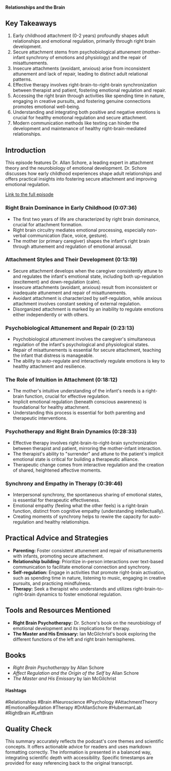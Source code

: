 #### Relationships and the Brain

## Key Takeaways
1. Early childhood attachment (0-2 years) profoundly shapes adult relationships and emotional regulation, primarily through right brain development.
2. Secure attachment stems from psychobiological attunement (mother-infant synchrony of emotions and physiology) and the repair of misattunements.
3. Insecure attachments (avoidant, anxious) arise from inconsistent attunement and lack of repair, leading to distinct adult relational patterns.
4. Effective therapy involves right-brain-to-right-brain synchronization between therapist and patient, fostering emotional regulation and repair.
5.  Accessing the right brain through activities like spending time in nature, engaging in creative pursuits, and fostering genuine connections promotes emotional well-being.
6.  Understanding and integrating both positive and negative emotions is crucial for healthy emotional regulation and secure attachment.
7. Modern communication methods like texting can hinder the development and maintenance of healthy right-brain-mediated relationships.


## Introduction
This episode features Dr. Allan Schore, a leading expert in attachment theory and the neurobiology of emotional development.  Dr. Schore discusses how early childhood experiences shape adult relationships and offers practical insights into fostering secure attachment and improving emotional regulation.

[Link to the full episode](https://www.youtube.com/watch?v=rZkMpVLcVsg)

### Right Brain Dominance in Early Childhood (0:07:36)
- The first two years of life are characterized by right brain dominance, crucial for attachment formation.
-  Right brain circuitry mediates emotional processing, especially non-verbal communication (face, voice, gesture).
- The mother (or primary caregiver) shapes the infant's right brain through attunement and regulation of emotional arousal.

### Attachment Styles and Their Development (0:13:19)
- Secure attachment develops when the caregiver consistently attune to and regulates the infant's emotional state, including both up-regulation (excitement) and down-regulation (calm).
- Insecure attachments (avoidant, anxious) result from inconsistent or inadequate attunement and repair of misattunements.
- Avoidant attachment is characterized by self-regulation, while anxious attachment involves constant seeking of external regulation.
- Disorganized attachment is marked by an inability to regulate emotions either independently or with others.

### Psychobiological Attunement and Repair (0:23:13)
- Psychobiological attunement involves the caregiver's simultaneous regulation of the infant's psychological and physiological states.
- Repair of misattunements is essential for secure attachment, teaching the infant that distress is manageable.
- The ability to auto-regulate and interactively regulate emotions is key to healthy attachment and resilience.

### The Role of Intuition in Attachment (0:18:12)
- The mother's intuitive understanding of the infant's needs is a right-brain function, crucial for effective regulation.
- Implicit emotional regulation (beneath conscious awareness) is foundational for healthy attachment.
-  Understanding this process is essential for both parenting and therapeutic interventions.

### Psychotherapy and Right Brain Dynamics (0:28:33)
- Effective therapy involves right-brain-to-right-brain synchronization between therapist and patient, mirroring the mother-infant interaction.
- The therapist's ability to "surrender" and attune to the patient's implicit emotional state is critical for building a therapeutic alliance.
- Therapeutic change comes from interactive regulation and the creation of shared, heightened affective moments.

###  Synchrony and Empathy in Therapy (0:39:46)
- Interpersonal synchrony, the spontaneous sharing of emotional states, is essential for therapeutic effectiveness.
- Emotional empathy (feeling what the other feels) is a right-brain function, distinct from cognitive empathy (understanding intellectually).
- Creating moments of synchrony helps to rewire the capacity for auto-regulation and healthy relationships.

## Practical Advice and Strategies
- **Parenting:** Foster consistent attunement and repair of misattunements with infants, promoting secure attachment.
- **Relationship building:** Prioritize in-person interactions over text-based communication to facilitate emotional connection and synchrony.
- **Self-regulation:** Engage in activities that promote right-brain activation, such as spending time in nature, listening to music, engaging in creative pursuits, and practicing mindfulness.
- **Therapy:** Seek a therapist who understands and utilizes right-brain-to-right-brain dynamics to foster emotional regulation.


## Tools and Resources Mentioned
-  **Right Brain Psychotherapy:** Dr. Schore's book on the neurobiology of emotional development and its implications for therapy.
- **The Master and His Emissary:** Ian McGilchrist's book exploring the different functions of the left and right brain hemispheres.


## Books
- *Right Brain Psychotherapy* by Allan Schore
- *Affect Regulation and the Origin of the Self* by Allan Schore
- *The Master and His Emissary* by Iain McGilchrist


#### Hashtags
#Relationships #Brain #Neuroscience #Psychology #AttachmentTheory #EmotionalRegulation #Therapy #DrAllanSchore #HubermanLab #RightBrain #LeftBrain


## Quality Check
This summary accurately reflects the podcast's core themes and scientific concepts.  It offers actionable advice for readers and uses markdown formatting correctly. The information is presented in a balanced way, integrating scientific depth with accessibility.  Specific timestamps are provided for easy referencing back to the original transcript.
